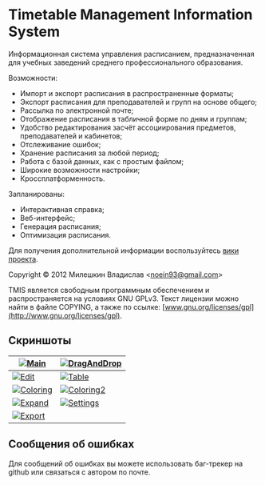 # Timetable Management Information System

Информационная система управления расписанием, предназначенная для учебных заведений среднего профессионального образования.

Возможности:
* Импорт и экспорт расписания в распространенные форматы;
* Экспорт расписания для преподавателей и групп на основе общего;
* Рассылка по электронной почте;
* Отображение расписания в табличной форме по дням и группам;
* Удобство редактирования засчёт ассоциирования предметов, преподавателей и кабинетов;
* Отслеживание ошибок;
* Хранение расписания за любой период;
* Работа с базой данных, как с простым файлом;
* Широкие возможности настройки;
* Кроссплатформенность.

Запланированы:
* Интерактивная справка;
* Веб-интерфейс;
* Генерация расписания;
* Оптимизация расписания.

Для получения дополнительной информации воспользуйтесь [вики проекта](https://github.com/Noein/TMIS/wiki).

Copyright © 2012 Милешкин Владислав &#60;noein93@gmail.com&#62;

TMIS является свободным программным обеспечением и распространяется на условиях GNU GPLv3. Текст лицензии можно найти в файле COPYING, а также по ссылке: [www.gnu.org/licenses/gpl](http://www.gnu.org/licenses/gpl).

## Скриншоты
| [![Main](http://i.imgur.com/ZbSEbbn.png)](http://i.imgur.com/lG7gdit.png)     | [![DragAndDrop](http://i.imgur.com/6aHY7L1.png)](http://i.imgur.com/YjFu5ok.png) |
| ----------------------------------------------------------------------------- |----------------------------------------------------------------------------------|
| [![Edit](http://i.imgur.com/JVsMNi2.png)](http://i.imgur.com/qGHDB9L.png)     | [![Table](http://i.imgur.com/8z1E9Fz.png)](http://i.imgur.com/OmSapi0.png)       |
| [![Coloring](http://i.imgur.com/yTOfexh.png)](http://i.imgur.com/9N8GGQn.png) | [![Coloring2](http://i.imgur.com/eb9j3Cu.png)](http://i.imgur.com/JUKmxzA.png)   |
| [![Expand](http://i.imgur.com/gWi1ErD.png)](http://i.imgur.com/OJS5v2v.png)   | [![Settings](http://i.imgur.com/1efXwqm.png)](http://i.imgur.com/pOBbGDg.png)    |
| [![Export](http://i.imgur.com/k4afo9v.png)](http://i.imgur.com/cf43WDC.png)   |                                                                                  |







## Сообщения об ошибках
Для сообщений об ошибках вы можете использовать баг-трекер на github или связаться с автором по почте.
